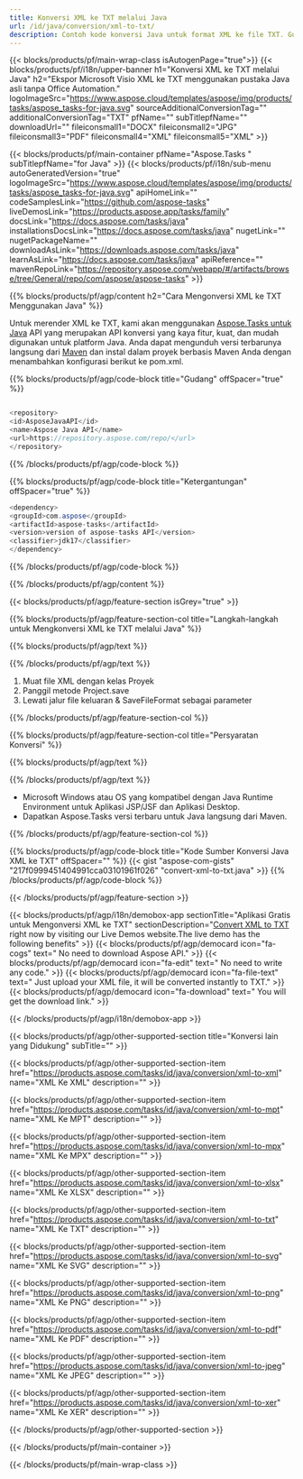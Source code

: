 ```yaml
---
title: Konversi XML ke TXT melalui Java 
url: /id/java/conversion/xml-to-txt/ 
description: Contoh kode konversi Java untuk format XML ke file TXT. Gunakan kode contoh ini untuk mengonversi XML ke TXT dalam aplikasi berbasis Web atau Desktop Java apa pun.
---
```


{{< blocks/products/pf/main-wrap-class isAutogenPage="true">}}
{{< blocks/products/pf/i18n/upper-banner h1="Konversi XML ke TXT melalui Java" h2="Ekspor Microsoft Visio XML ke TXT menggunakan pustaka Java asli tanpa Office Automation." logoImageSrc="https://www.aspose.cloud/templates/aspose/img/products/tasks/aspose_tasks-for-java.svg" sourceAdditionalConversionTag="" additionalConversionTag="TXT" pfName="" subTitlepfName="" downloadUrl="" fileiconsmall1="DOCX" fileiconsmall2="JPG" fileiconsmall3="PDF" fileiconsmall4="XML" fileiconsmall5="XML" >}}

{{< blocks/products/pf/main-container pfName="Aspose.Tasks " subTitlepfName="for Java" >}}
{{< blocks/products/pf/i18n/sub-menu autoGeneratedVersion="true" logoImageSrc="https://www.aspose.cloud/templates/aspose/img/products/tasks/aspose_tasks-for-java.svg" apiHomeLink="" codeSamplesLink="https://github.com/aspose-tasks" liveDemosLink="https://products.aspose.app/tasks/family" docsLink="https://docs.aspose.com/tasks/java" installationsDocsLink="https://docs.aspose.com/tasks/java" nugetLink="" nugetPackageName="" downloadAsLink="https://downloads.aspose.com/tasks/java" learnAsLink="https://docs.aspose.com/tasks/java" apiReference="" mavenRepoLink="https://repository.aspose.com/webapp/#/artifacts/browse/tree/General/repo/com/aspose/aspose-tasks" >}}

{{% blocks/products/pf/agp/content h2="Cara Mengonversi XML ke TXT Menggunakan Java" %}}

Untuk merender XML ke TXT, kami akan menggunakan
 [Aspose.Tasks untuk Java](https://products.aspose.com/tasks/java)
 API yang merupakan API konversi yang kaya fitur, kuat, dan mudah digunakan untuk platform Java. Anda dapat mengunduh versi terbarunya langsung dari
 [Maven](https://repository.aspose.com/webapp/#/artifacts/browse/tree/General/repo/com/aspose/aspose-tasks)
 dan instal dalam proyek berbasis Maven Anda dengan menambahkan konfigurasi berikut ke pom.xml.

{{% blocks/products/pf/agp/code-block title="Gudang" offSpacer="true" %}}

```cs

<repository>
<id>AsposeJavaAPI</id>
<name>Aspose Java API</name>
<url>https://repository.aspose.com/repo/</url>
</repository>

```

{{% /blocks/products/pf/agp/code-block %}}

{{% blocks/products/pf/agp/code-block title="Ketergantungan" offSpacer="true" %}}

```cs
<dependency>
<groupId>com.aspose</groupId>
<artifactId>aspose-tasks</artifactId>
<version>version of aspose-tasks API</version>
<classifier>jdk17</classifier>
</dependency>

```

{{% /blocks/products/pf/agp/code-block %}}

{{% /blocks/products/pf/agp/content %}}

{{< blocks/products/pf/agp/feature-section isGrey="true" >}}

{{% blocks/products/pf/agp/feature-section-col title="Langkah-langkah untuk Mengkonversi XML ke TXT melalui Java" %}}

{{% blocks/products/pf/agp/text %}}

{{% /blocks/products/pf/agp/text %}}

1. Muat file XML dengan kelas Proyek
1. Panggil metode Project.save
1. Lewati jalur file keluaran & SaveFileFormat sebagai parameter

{{% /blocks/products/pf/agp/feature-section-col %}}

{{% blocks/products/pf/agp/feature-section-col title="Persyaratan Konversi" %}}

{{% blocks/products/pf/agp/text %}}

{{% /blocks/products/pf/agp/text %}}

- Microsoft Windows atau OS yang kompatibel dengan Java Runtime Environment untuk Aplikasi JSP/JSF dan Aplikasi Desktop.
- Dapatkan Aspose.Tasks versi terbaru untuk Java langsung dari Maven.

{{% /blocks/products/pf/agp/feature-section-col %}}

{{% blocks/products/pf/agp/code-block title="Kode Sumber Konversi Java XML ke TXT" offSpacer="" %}}
{{< gist "aspose-com-gists" "217f0999451404991cca03101961f026" "convert-xml-to-txt.java" >}}
{{% /blocks/products/pf/agp/code-block %}}

{{< /blocks/products/pf/agp/feature-section >}}

<!-- aboutfile Starts -->

{{< blocks/products/pf/agp/i18n/demobox-app sectionTitle="Aplikasi Gratis untuk Mengonversi XML ke TXT" sectionDescription="[Convert XML to TXT](https://products.aspose.app/tasks/conversion/xml-to-txt) right now by visiting our Live Demos website.The live demo has the following benefits" >}}
        {{< blocks/products/pf/agp/democard icon="fa-cogs" text=" No need to download Aspose API." >}}
        {{< blocks/products/pf/agp/democard icon="fa-edit" text=" No need to write any code." >}}
        {{< blocks/products/pf/agp/democard icon="fa-file-text" text=" Just upload your XML file, it will be converted instantly to TXT." >}}
        {{< blocks/products/pf/agp/democard icon="fa-download" text=" You will get the download link." >}}

{{< /blocks/products/pf/agp/i18n/demobox-app >}}

<!-- aboutfile Ends -->

{{< blocks/products/pf/agp/other-supported-section title="Konversi lain yang Didukung" subTitle="" >}}

{{< blocks/products/pf/agp/other-supported-section-item href="https://products.aspose.com/tasks/id/java/conversion/xml-to-xml" name="XML Ke XML" description="" >}}

{{< blocks/products/pf/agp/other-supported-section-item href="https://products.aspose.com/tasks/id/java/conversion/xml-to-mpt" name="XML Ke MPT" description="" >}}

{{< blocks/products/pf/agp/other-supported-section-item href="https://products.aspose.com/tasks/id/java/conversion/xml-to-mpx" name="XML Ke MPX" description="" >}}

{{< blocks/products/pf/agp/other-supported-section-item href="https://products.aspose.com/tasks/id/java/conversion/xml-to-xlsx" name="XML Ke XLSX" description="" >}}

{{< blocks/products/pf/agp/other-supported-section-item href="https://products.aspose.com/tasks/id/java/conversion/xml-to-txt" name="XML Ke TXT" description="" >}}

{{< blocks/products/pf/agp/other-supported-section-item href="https://products.aspose.com/tasks/id/java/conversion/xml-to-svg" name="XML Ke SVG" description="" >}}

{{< blocks/products/pf/agp/other-supported-section-item href="https://products.aspose.com/tasks/id/java/conversion/xml-to-png" name="XML Ke PNG" description="" >}}

{{< blocks/products/pf/agp/other-supported-section-item href="https://products.aspose.com/tasks/id/java/conversion/xml-to-pdf" name="XML Ke PDF" description="" >}}

{{< blocks/products/pf/agp/other-supported-section-item href="https://products.aspose.com/tasks/id/java/conversion/xml-to-jpeg" name="XML Ke JPEG" description="" >}}

{{< blocks/products/pf/agp/other-supported-section-item href="https://products.aspose.com/tasks/id/java/conversion/xml-to-xer" name="XML Ke XER" description="" >}}



{{< /blocks/products/pf/agp/other-supported-section >}}

{{< /blocks/products/pf/main-container >}}
    
{{< /blocks/products/pf/main-wrap-class >}}
